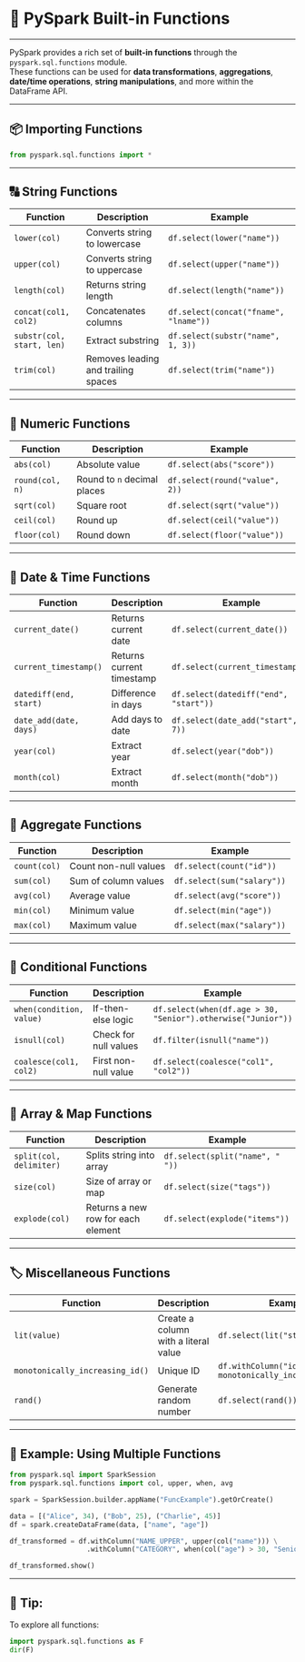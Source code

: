 # 🧩 PySpark Built-in Functions

---
PySpark provides a rich set of **built-in functions** through the `pyspark.sql.functions` module.  
These functions can be used for **data transformations**, **aggregations**, **date/time operations**, **string manipulations**, and more within the DataFrame API.

---

## 📦 Importing Functions

```python
from pyspark.sql.functions import *
````

---

## 🔠 String Functions

| Function                  | Description                         | Example                               |
| ------------------------- | ----------------------------------- | ------------------------------------- |
| `lower(col)`              | Converts string to lowercase        | `df.select(lower("name"))`            |
| `upper(col)`              | Converts string to uppercase        | `df.select(upper("name"))`            |
| `length(col)`             | Returns string length               | `df.select(length("name"))`           |
| `concat(col1, col2)`      | Concatenates columns                | `df.select(concat("fname", "lname"))` |
| `substr(col, start, len)` | Extract substring                   | `df.select(substr("name", 1, 3))`     |
| `trim(col)`               | Removes leading and trailing spaces | `df.select(trim("name"))`             |

---

## 🔢 Numeric Functions

| Function        | Description                 | Example                        |
| --------------- | --------------------------- | ------------------------------ |
| `abs(col)`      | Absolute value              | `df.select(abs("score"))`      |
| `round(col, n)` | Round to `n` decimal places | `df.select(round("value", 2))` |
| `sqrt(col)`     | Square root                 | `df.select(sqrt("value"))`     |
| `ceil(col)`     | Round up                    | `df.select(ceil("value"))`     |
| `floor(col)`    | Round down                  | `df.select(floor("value"))`    |

---

## 📅 Date & Time Functions

| Function               | Description               | Example                               |
| ---------------------- | ------------------------- | ------------------------------------- |
| `current_date()`       | Returns current date      | `df.select(current_date())`           |
| `current_timestamp()`  | Returns current timestamp | `df.select(current_timestamp())`      |
| `datediff(end, start)` | Difference in days        | `df.select(datediff("end", "start"))` |
| `date_add(date, days)` | Add days to date          | `df.select(date_add("start", 7))`     |
| `year(col)`            | Extract year              | `df.select(year("dob"))`              |
| `month(col)`           | Extract month             | `df.select(month("dob"))`             |

---

## 🧮 Aggregate Functions

| Function     | Description           | Example                    |
| ------------ | --------------------- | -------------------------- |
| `count(col)` | Count non-null values | `df.select(count("id"))`   |
| `sum(col)`   | Sum of column values  | `df.select(sum("salary"))` |
| `avg(col)`   | Average value         | `df.select(avg("score"))`  |
| `min(col)`   | Minimum value         | `df.select(min("age"))`    |
| `max(col)`   | Maximum value         | `df.select(max("salary"))` |

---

## 🧠 Conditional Functions

| Function                 | Description           | Example                                                      |
| ------------------------ | --------------------- | ------------------------------------------------------------ |
| `when(condition, value)` | If-then-else logic    | `df.select(when(df.age > 30, "Senior").otherwise("Junior"))` |
| `isnull(col)`            | Check for null values | `df.filter(isnull("name"))`                                  |
| `coalesce(col1, col2)`   | First non-null value  | `df.select(coalesce("col1", "col2"))`                        |

---

## 🔗 Array & Map Functions

| Function                | Description                        | Example                         |
| ----------------------- | ---------------------------------- | ------------------------------- |
| `split(col, delimiter)` | Splits string into array           | `df.select(split("name", " "))` |
| `size(col)`             | Size of array or map               | `df.select(size("tags"))`       |
| `explode(col)`          | Returns a new row for each element | `df.select(explode("items"))`   |

---

## 🏷️ Miscellaneous Functions

| Function                        | Description                          | Example                                              |
| ------------------------------- | ------------------------------------ | ---------------------------------------------------- |
| `lit(value)`                    | Create a column with a literal value | `df.select(lit("static_value"))`                     |
| `monotonically_increasing_id()` | Unique ID                            | `df.withColumn("id", monotonically_increasing_id())` |
| `rand()`                        | Generate random number               | `df.select(rand())`                                  |

---

## 🔄 Example: Using Multiple Functions

```python
from pyspark.sql import SparkSession
from pyspark.sql.functions import col, upper, when, avg

spark = SparkSession.builder.appName("FuncExample").getOrCreate()

data = [("Alice", 34), ("Bob", 25), ("Charlie", 45)]
df = spark.createDataFrame(data, ["name", "age"])

df_transformed = df.withColumn("NAME_UPPER", upper(col("name"))) \
                   .withColumn("CATEGORY", when(col("age") > 30, "Senior").otherwise("Junior"))

df_transformed.show()
```

---

## 🧠 Tip:

To explore all functions:

```python
import pyspark.sql.functions as F
dir(F)
```
